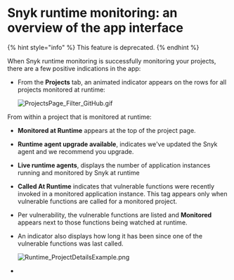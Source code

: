 # Snyk runtime monitoring: an overview of the app interface

{% hint style="info" %}
This feature is deprecated.
{% endhint %}

When Snyk runtime monitoring is successfully monitoring your projects, there are a few positive indications in the app:

* From the **Projects** tab, an animated indicator appears on the rows for all projects monitored at runtime:

  ![ProjectsPage\_Filter\_GitHub.gif](https://support.snyk.io/hc/article_attachments/360004788978/uuid-520448e8-52c7-250a-be13-df4e4518560c-en.gif)

From within a project that is monitored at runtime:

* **Monitored at Runtime** appears at the top of the project page.
* **Runtime agent upgrade available**, indicates we've updated the Snyk agent and we recommend you upgrade.
* **Live runtime agents**, displays the number of application instances running and monitored by Snyk at runtime
* **Called At Runtime** indicates that vulnerable functions were recently invoked in a monitored application instance. This tag appears only when vulnerable functions are called for a monitored project.
* Per vulnerability, the vulnerable functions are listed and **Monitored** appears next to those functions being watched at runtime.
* An indicator also displays how long it has been since one of the vulnerable functions was last called.

  ![Runtime\_ProjectDetailsExample.png](https://support.snyk.io/hc/article_attachments/360004788998/uuid-6e84ffa7-04bd-413e-4bbb-3bd5de1d9092-en.png)

* 
